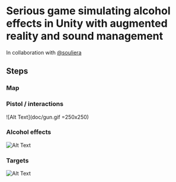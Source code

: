 ﻿# Serious game simulating alcohol effects in Unity with augmented reality and sound management
 In collaboration with [@souliera](https://github.com/souliera)

## Steps
### Map

### Pistol / interactions
![Alt Text](doc/gun.gif =250x250)

### Alcohol effects
![Alt Text](doc/effect.gif)

### Targets
![Alt Text](doc/target.gif)
